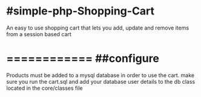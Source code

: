 #simple-php-Shopping-Cart
========================

An easy to use shopping cart that lets you add, update and remove items from a session based cart 

============
##configure
=========
Products must be added to a mysql database in order to use the cart.
make sure you run the cart.sql and add your database user details to the db class located in the core/classes file
